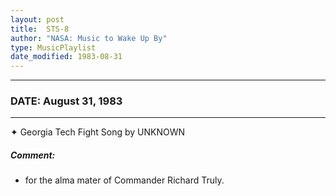 ```yaml
---
layout: post
title:  STS-8
author: "NASA: Music to Wake Up By"
type: MusicPlaylist
date_modified: 1983-08-31
---
```


----
### DATE: August 31, 1983
----
✦ Georgia Tech Fight Song by UNKNOWN

##### Comment:
* for the alma mater of Commander Richard Truly.
